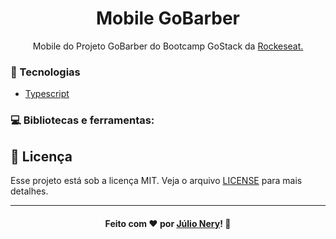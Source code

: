 <h1 align="center">Mobile GoBarber</h1>

<p align="center">Mobile do Projeto GoBarber do Bootcamp GoStack da <a href="https://rocketseat.com.br/" target="_blank">Rockeseat.</a></p>

### :rocket: Tecnologias
- [Typescript](https://www.typescriptlang.org/)

### :computer: Bibliotecas e ferramentas:

## :memo: Licença
Esse projeto está sob a licença MIT. Veja o arquivo [LICENSE](LICENSE) para mais detalhes.

---

<h4 align="center">
    Feito com ❤ por <a href="https://www.linkedin.com/in/julio-nery/" target="_blank">Júlio Nery</a>!
    <g-emoji class="g-emoji" alias="wave" fallback-src="https://github.githubassets.com/images/icons/emoji/unicode/1f44b.png">👋</g-emoji>
</h4>
